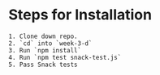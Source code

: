 # Steps for Installation

```
1. Clone down repo.
2. `cd` into `week-3-d`
3. Run `npm install`
4. Run `npm test snack-test.js`
5. Pass Snack tests
```
